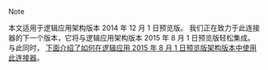 > [!NOTE]
> 本文适用于逻辑应用架构版本 2014 年 12 月 1 日预览版。 我们正在致力于此连接器的下一个版本，它将与逻辑应用架构版本 2015 年 8 月 1 日预览版轻松集成。 与此同时， [下面介绍了如何在逻辑应用 2015 年 8 月 1 日预览版架构版本中使用此连接器](https://blogs.msdn.microsoft.com/logicapps/2016/02/25/accessing-v1-apis-and-biztalk-apis-from-logic-apps/)。 
> 
> 



<!--HONumber=Nov16_HO2-->



